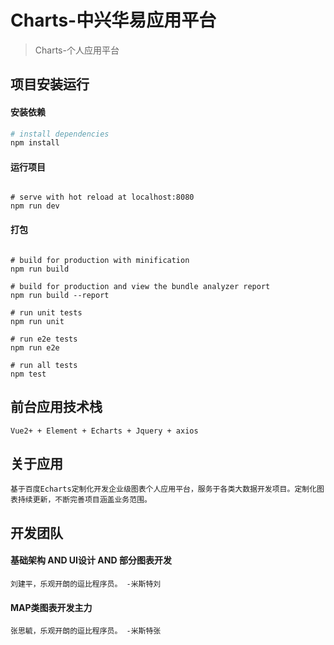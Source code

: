 # Charts-中兴华易应用平台

> Charts-个人应用平台

## 项目安装运行

#### 安装依赖

``` bash
# install dependencies
npm install
```
#### 运行项目

```

# serve with hot reload at localhost:8080
npm run dev
```
#### 打包

```

# build for production with minification
npm run build

# build for production and view the bundle analyzer report
npm run build --report

# run unit tests
npm run unit

# run e2e tests
npm run e2e

# run all tests
npm test
```
## 前台应用技术栈

```
Vue2+ + Element + Echarts + Jquery + axios
```

## 关于应用

```
基于百度Echarts定制化开发企业级图表个人应用平台，服务于各类大数据开发项目。定制化图表持续更新，不断完善项目涵盖业务范围。
```

## 开发团队

#### 基础架构 AND UI设计 AND 部分图表开发
```
刘建平，乐观开朗的逗比程序员。 -米斯特刘
```

#### MAP类图表开发主力
```
张思毓，乐观开朗的逗比程序员。 -米斯特张
```
